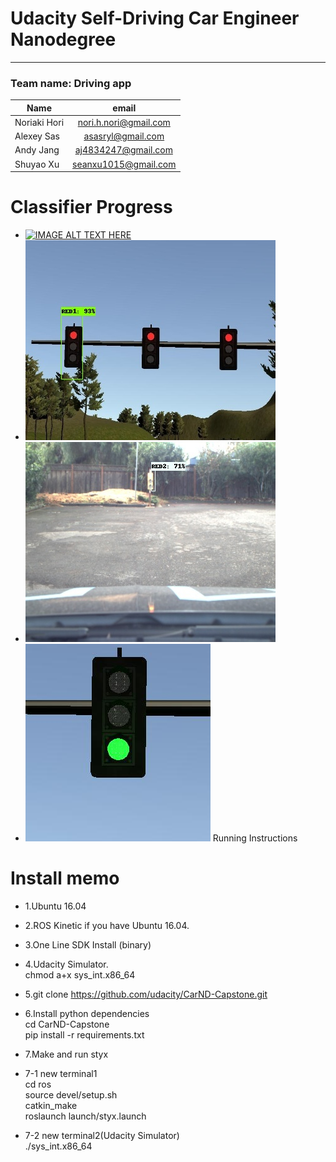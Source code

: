 # Udacity Self-Driving Car Engineer Nanodegree
------------

### Team name: Driving app

| Name       | email          |
| --------------- |:---------------:|
| Noriaki Hori|nori.h.nori@gmail.com|
| Alexey Sas |asasryl@gmail.com|
| Andy Jang |  aj4834247@gmail.com|
| Shuyao Xu|seanxu1015@gmail.com|

### 

# Classifier Progress
- [![IMAGE ALT TEXT HERE](http://i.ytimg.com/vi/Gz6hL1oYbfY/0.jpg)](https://youtu.be/Gz6hL1oYbfY)
- ![screenshot](./imgs/0.jpg) 
- ![screenshot](./imgs/1.jpg) 
- ![screenshot](./imgs/1.png) 
Running Instructions


# Install memo

- 1.Ubuntu 16.04 
- 2.ROS Kinetic if you have Ubuntu 16.04.
- 3.One Line SDK Install (binary)
- 4.Udacity Simulator.    
chmod a+x sys_int.x86_64  
- 5.git clone https://github.com/udacity/CarND-Capstone.git  
- 6.Install python dependencies  
cd CarND-Capstone  
pip install -r requirements.txt  
- 7.Make and run styx  
- 7-1 new terminal1  
cd ros  
source devel/setup.sh  
catkin_make  
roslaunch launch/styx.launch  

- 7-2 new terminal2(Udacity Simulator)  
./sys_int.x86_64 
